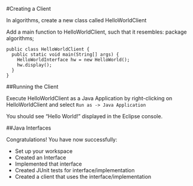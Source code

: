#Creating a Client 

In algorithms, create a new class called HelloWorldClient

Add a main function to HelloWorldClient, such that it resembles: package algorithms;

~~~
public class HelloWorldClient {
  public static void main(String[] args) {
    HelloWorldInterface hw = new HelloWorld();
    hw.display();
  }
}
~~~

##Running the Client

Execute HelloWorldClient as a Java Application by right-clicking on HelloWorldClient and select `Run as -> Java Application`

You should see “Hello World!” displayed in the Eclipse console.

##Java Interfaces

Congratulations! You have now successfully:

- Set up your workspace
- Created an Interface
- Implemented that interface
- Created JUnit tests for interface/implementation
- Created a client that uses the interface/implementation

